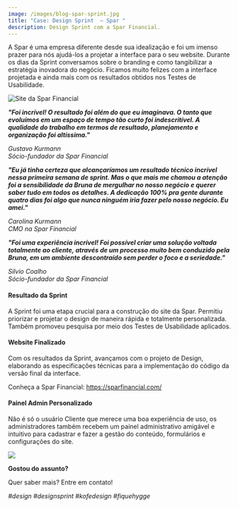 ```yaml
---
image: /images/blog-spar-sprint.jpg
title: "Case: Design Sprint  – Spar "
description: Design Sprint com a Spar Financial.
---
```

A Spar é uma empresa diferente desde sua idealização e foi um imenso prazer para nós ajudá-los a projetar a interface para o seu website. Durante os dias da Sprint conversamos sobre o branding e como tangibilizar a estratégia inovadora do negócio. Ficamos muito felizes com a interface projetada e ainda mais com os resultados obtidos nos Testes de Usabilidade.

![Site da Spar Financial](/images/blog-spar-mockup.jpg "Site da Spar Financial")

***"Foi incrível! O resultado foi além do que eu imaginava. O tanto que evoluímos em um espaço de tempo tão curto foi indescritível. A qualidade do trabalho em termos de resultado, planejamento e organização foi altíssima."***

*Gustavo Kurmann*\
*Sócio-fundador da Spar Financial*

***"Eu já tinha certeza que alcançaríamos um resultado técnico incrível nessa primeira semana de sprint. Mas o que mais me chamou a atenção foi a sensibilidade da Bruna de mergulhar no nosso negócio e querer saber tudo em todos os detalhes. A dedicação 100% pra gente durante quatro dias foi algo que nunca ninguém iria fazer pelo nosso negócio. Eu amei."***

*Carolina Kurmann*\
*CMO na Spar Financial*

***"Foi uma experiência incrível! Foi possível criar uma solução voltada totalmente ao cliente, através de um processo muito bem conduzido pela Bruna, em um ambiente descontraído sem perder o foco e a seriedade."***

*Silvio Coalho*\
*Sócio-fundador da Spar Financial*

#### **Resultado da Sprint**

A Sprint foi uma etapa crucial para a construção do site da Spar. Permitiu priorizar e projetar o design de maneira rápida e totalmente personalizada. Também promoveu pesquisa por meio dos Testes de Usabilidade aplicados.

#### Website Finalizado

Com os resultados da Sprint, avançamos com o projeto de Design, elaborando as especificações técnicas para a implementação do código da versão final da interface.

Conheça a Spar Financial: https://sparfinancial.com/

#### Painel Admin Personalizado

Não é só o usuário Cliente que merece uma boa experiência de uso, os administradores também recebem um painel administrativo amigável e intuitivo para cadastrar e fazer a gestão do conteúdo, formulários e configurações do site. 

![](/images/spar-mockup-admin.jpg)

**Gostou do assunto?**

Quer saber mais? Entre em contato!

*\#design #designsprint  #kofedesign #fiquehygge*